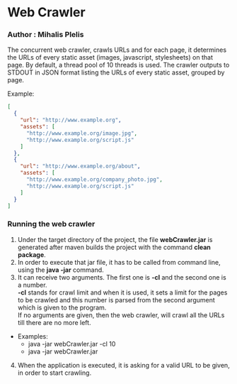 # Web Crawler
### Author : Mihalis Plelis

The concurrent web crawler, crawls URLs and for each page, it determines the URLs of every static asset (images, javascript, stylesheets) on that page. By default, a thread pool of 10 threads is used.
The crawler outputs to STDOUT in JSON format listing the URLs of every static asset, grouped by page.

Example:  
```json
[
  {
    "url": "http://www.example.org",
    "assets": [
      "http://www.example.org/image.jpg",
      "http://www.example.org/script.js"
    ]
  },
  {
    "url": "http://www.example.org/about",
    "assets": [
      "http://www.example.org/company_photo.jpg",
      "http://www.example.org/script.js"
    ]
  }
]
```

### Running the web crawler

1. Under the target directory of the project, the file **webCrawler.jar** is generated after maven builds the project with the command **clean package**.
2. In order to execute that jar file, it has to be called from command line, using the **java -jar** command.
3. It can receive two arguments. The first one is **-cl** and the second one is a number.  
**-cl** stands for crawl limit and when it is used, it sets a limit for the pages to be crawled and this number is parsed from the second argument which is given to the program.  
If no arguments are given, then the web crawler, will crawl all the URLs till there are no more left.

- Examples:  
	* java -jar webCrawler.jar -cl 10  
	* java -jar webCrawler.jar  

4. When the application is executed, it is asking for a valid URL to be given, in order to start crawling.